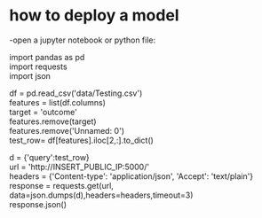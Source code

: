 # how to deploy a model
-open a jupyter notebook or python file: 

import pandas as pd \
import requests \
import json

df = pd.read_csv('data/Testing.csv')\
features = list(df.columns)\
target = 'outcome'\
features.remove(target)\
features.remove('Unnamed: 0')\
test_row= df[features].iloc[2,:].to_dict()

d = {'query':test_row}\
url = 'http://INSERT_PUBLIC_IP:5000/' \
headers =  {'Content-type': 'application/json', 'Accept': 'text/plain'}\
response = requests.get(url, data=json.dumps(d),headers=headers,timeout=3)\
response.json()
